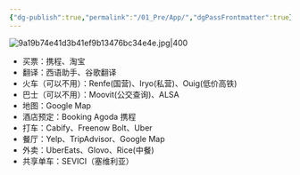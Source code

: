 ```yaml
---
{"dg-publish":true,"permalink":"/01_Pre/App/","dgPassFrontmatter":true}
---
```


![9a19b74e41d3b41ef9b13476bc34e4e.jpg|400](https://obsidan-1314364309.cos.ap-beijing.myqcloud.com/obsidan/9a19b74e41d3b41ef9b13476bc34e4e.jpg)

+ 买票：携程、淘宝
+ 翻译：西语助手、谷歌翻译
+ 火车（可以不用）：Renfe(国营)、Iryo(私营)、Ouig(低价高铁)	
+ 巴士（可以不用）：Moovit(公交查询)、ALSA
+ 地图：Google Map
+ 酒店预定：Booking Agoda 携程
+ 打车：Cabify、Freenow Bolt、Uber
+ 餐厅：Yelp、TripAdvisor、Google Map
+ 外卖：UberEats、Glovo、Rice(中餐)
+ 共享单车：SEVICI（塞维利亚）